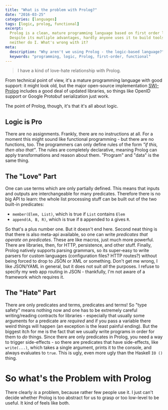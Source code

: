 ```yaml
---
title: "What is the problem with Prolog?"
date: "2016-03-25"
categories: [languages]
tags: [logic, prolog, functional]
excerpt:
  Prolog is a clean, mature programming language based on first order logic.
  Despite its mutliple advantages, hardly anyone uses it to build tools - and
  neither do I. What's wrong with it?
meta:
  description: "Why aren't we using Prolog - the logic-based language?"
  keywords: "programming, logic, Prolog, first-order, functional"
---
```


> I have a kind of love-hate relationship with Prolog.

From technical point of view, it's a mature programming language with good
support: it might look old, but the major open-source implementation
[SWI-Prolog] includes a good deal of updated libraries, so things like OpenID
support or Google Protobuf serialization just work.

[SWI-Prolog]: http://www.swi-prolog.org/

The point of Prolog, though, it's that it's all about logic.

## Logic is Pro

There are no assignments. Frankly, there are no instructions at all. For a
moment this might sound like functional programming - but there are no
functions, too. The programmers can only define rules of the form *"if this,
then also that"*. The rules are completely declarative, meaning Prolog can apply
transformations and reason about them. "Program" and "data" is the same thing.


## The "Love" Part

One can use terms which are only partially defined. This means that inputs and
outputs are interchangeable for many predicates. Therefore there is no big API
to learn: the whole list processing stuff can be built out of the two built-in
predicates:

 - `member(Elem, List)`, which is true if `List` contains `Elem`
 - `append(A, B, R)`, which is true if `B` appended to `A` gives `R`.

So that's a plus number one. But it doesn't end here. Second neat thing is that
there is also meta-api available, so one can write *predicates that operate on
predicates*. These are like macros, just much more powerful. There are
libraries, then, for HTTP, persistence, and other stuff. Finally, Prolog
natively supports parsing grammars, so its super-easy to write parsers for
custom languages (configuration files? HTTP routes?) without being forced to
drop to JSON or XML or something. Don't get me wrong, I like JSON/YAML in
general, but it does not suit *all* the purposes. I refuse to specify my web app
routing in JSON - thankfully, I'm not aware of a framework which requires it.

## The "Hate" Part

There are only predicates and terms, predicates and terms! So "type safety"
means nothing now and one has to be extremely careful writing/reading contracts
for libraries - especially that usually some arguments for a predicate are
*required* and if you pass a variable there weird things will happen (an
exception is the least painful ending). But the biggest itch for me is the fact
that we usually write programs in order for them to *do* things. Since there are
only predicates in Prolog, you need a way to trigger side-effects - so there are
predicates that have side-effects, like `write(...)`, which takes a single
argument, prints it to the console, and always evaluates to `true`. This is
ugly, even more ugly than the Haskell `IO ()` thing.

# So what's the Problem with Prolog

There clearly *is* a problem, because rather few people use it. I just can't
decide whether Prolog is too abstract for us to grasp or too low-level to be
useful. It kind of feels like both.

